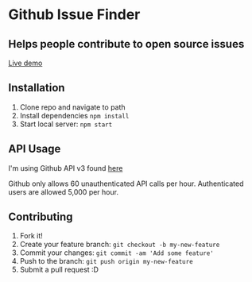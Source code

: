 # Github Issue Finder

## Helps people contribute to open source issues

[Live demo](https://gityouanissue.com)

## Installation

1. Clone repo and navigate to path
2. Install dependencies `npm install`
3. Start local server: `npm start`

## API Usage

I'm using Github API v3 found [here](https://developer.github.com/v3/)

Github only allows 60 unauthenticated API calls per hour. Authenticated users are allowed 5,000 per hour.

## Contributing

1. Fork it!
2. Create your feature branch: `git checkout -b my-new-feature`
3. Commit your changes: `git commit -am 'Add some feature'`
4. Push to the branch: `git push origin my-new-feature`
5. Submit a pull request :D
